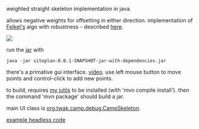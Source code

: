 weighted straight skeleton implementation in java.

allows negative weights for offsetting in either direction. implementation of [Felkel's](http://www.dma.fi.upm.es/mabellanas/tfcs/skeleton/html/documentacion/Straight%20Skeletons%20Implementation.pdf) algo with robustness - described [here](http://twak.blogspot.com/2009/05/engineering-weighted-straight-skeleton.html).

[![](http://farm5.static.flickr.com/4006/4709590538_76e5c9ce6f.jpg)](http://www.flickr.com/photos/twak/4709590538/)

run the [jar](https://github.com/twak/campskeleton/blob/master/campskeleton-0.0.1-SNAPSHOT-jar-with-dependencies.jar?raw=true) with

```
java -jar siteplan-0.0.1-SNAPSHOT-jar-with-dependencies.jar
```

there's a primative gui interface. [video](http://www.youtube.com/watch?v=2twcln3_7Y8). use left mouse button to move points and control-click to add new points.

to build, requires [my jutils](https://github.com/twak/jutils) to be installed (with 'mvn compile install'). then the command 'mvn package' should build a jar.

main UI class is [org.twak.camp.debug.CampSkeleton](https://github.com/twak/campskeleton/blob/master/src/org/twak/camp/debug/CampSkeleton.java). 

[example headless code](https://github.com/twak/campskeleton/blob/wiki/headless.md)
